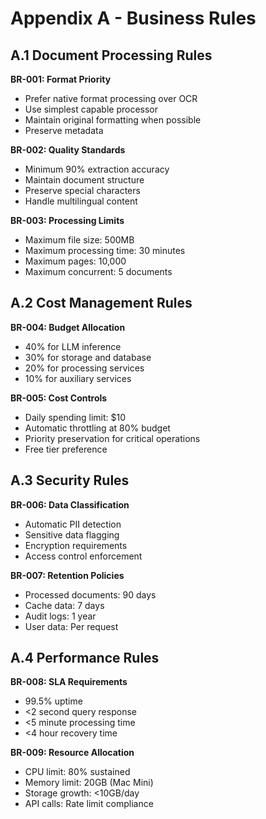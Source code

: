 # Appendix A - Business Rules

## A.1 Document Processing Rules

**BR-001: Format Priority**
- Prefer native format processing over OCR
- Use simplest capable processor
- Maintain original formatting when possible
- Preserve metadata

**BR-002: Quality Standards**
- Minimum 90% extraction accuracy
- Maintain document structure
- Preserve special characters
- Handle multilingual content

**BR-003: Processing Limits**
- Maximum file size: 500MB
- Maximum processing time: 30 minutes
- Maximum pages: 10,000
- Maximum concurrent: 5 documents

## A.2 Cost Management Rules

**BR-004: Budget Allocation**
- 40% for LLM inference
- 30% for storage and database
- 20% for processing services
- 10% for auxiliary services

**BR-005: Cost Controls**
- Daily spending limit: $10
- Automatic throttling at 80% budget
- Priority preservation for critical operations
- Free tier preference

## A.3 Security Rules

**BR-006: Data Classification**
- Automatic PII detection
- Sensitive data flagging
- Encryption requirements
- Access control enforcement

**BR-007: Retention Policies**
- Processed documents: 90 days
- Cache data: 7 days
- Audit logs: 1 year
- User data: Per request

## A.4 Performance Rules

**BR-008: SLA Requirements**
- 99.5% uptime
- <2 second query response
- <5 minute processing time
- <4 hour recovery time

**BR-009: Resource Allocation**
- CPU limit: 80% sustained
- Memory limit: 20GB (Mac Mini)
- Storage growth: <10GB/day
- API calls: Rate limit compliance